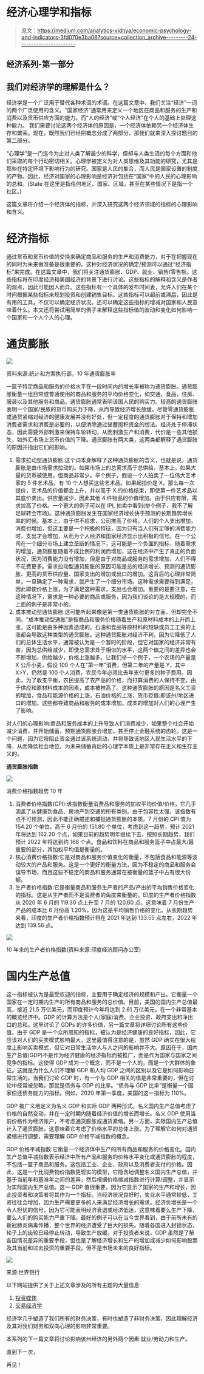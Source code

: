 # 经济心理学和指标

> 原文：<https://medium.com/analytics-vidhya/economic-psychology-and-indicators-3fd070e3ba06?source=collection_archive---------24----------------------->

## 经济系列-第一部分

## 我们对经济学的理解是什么？

经济学是一个广泛用于替代各种术语的术语。在这篇文章中，我们关注“经济”一词的两个广泛使用的含义。“国家经济”通常用来定义一个地区在商品和服务的生产和消费以及货币供应方面的能力。而“人的经济”或“个人经济”在个人的基础上处理这种能力。
我们需要讨论这两个经济体的原因是，一个经济体依赖另一个经济体生存和繁荣。现在，既然我们已经把概念分成了两部分，那我们就来深入探讨题目的第二部分。

“心理学”是一门迄今为止对人类了解最少的科学，但却与人类生活的每个方面和他们采取的每个行动密切相关。心理学被定义为对人类思维及其功能的研究，尤其是那些在特定环境下影响行为的研究。国家是人民的集合，而人民是国家设置的制度的产物。因此，经济对国家的心理影响是经济对包括在“国家”中的人民的心理影响的总和。(State 在这里是指任何地区、国家、区域，甚至在某些情况下是指一个社区。)

这篇文章将介绍一个经济体的指标，并深入研究这两个经济领域的指标的心理影响和含义。

# 经济指标

通过货币和货币价值的交换来确定商品和服务的生产和消费能力，对于在把握现在的同时为未来做准备是很重要的。这种对经济状况的确定/预测可以通过“经济指标”来完成。在这篇文章中，我们将关注通货膨胀、GDP、就业、销售/零售额。这些指标将在印度经济和美国经济的背景下进行讨论。这些指标的解释和含义是作者的观点，因此可能因人而异。这些指标有一个具体的发布时间表，允许人们在某个时间根据某些指标来规划投资和创建销售目标。这些指标可以超前或滞后，因此是有用的工具，不仅可以确定经济状况，还可以确定这些指标的增减对国家和人民意味着什么。本文还将尝试用简单的例子来解释这些指标值的波动和变化如何影响一个国家和一个人个人的心理。

# 通货膨胀

![](img/2a23e622f1c4dc294e102d35ee068bb2.png)

资料来源:统计和方案执行部，10 年通货膨胀率

一篮子特定商品和服务的价格水平在一段时间内的增长率被称为通货膨胀。通货膨胀衡量一组日常或普通使用的商品和服务的平均价格变化，如交通、食品、住房、服装以及其他服务和商品。通货膨胀通常表明该国人民的购买力。较高的通货膨胀表明一个国家/民族的货币购买力下降，从而导致经济增长放缓。尽管零通货膨胀或通货紧缩对经济的健康发展并没有好处，但一定程度的通货膨胀对于保持和增加消费者需求和消费是必要的，以便消除通过储蓄囤积资金的想法。经济处于停滞状态，因此需要外部刺激来保持车轮转动，从而刺激生产和消费，代价是一些其他损失，如外汇市场上货币价值的下降。通货膨胀有两大类，这两类都解释了通货膨胀的原因并指出它们的影响。

1.  需求拉动型通货膨胀:这个词本身解释了这种通货膨胀的含义，也就是说，通货膨胀是由市场需求拉动的。如果市场上的总需求高于总供给，基本上，如果大量的货币被使用，但商品非常少。举个例子，假设一个人拍卖了一位伟大艺术家的 5 件艺术品，有 10 个人想买这些艺术品。如果起拍价是 X，那么每一次提价，艺术品的价值都会上升，并以高于 X 的价格结束，即使第一件艺术品以其底价卖出。供应量减少，因此其他 4 件物品的价值增加。由于供应有限，需求拉高了价格。一个更大的例子可以在 IPL 拍卖中看到(举个例子，我不了解足球转会市场)。这种通货膨胀发生在国家经济增长快于预测的长期趋势增长率的时候。基本上，由于供不应求，公司推高了价格。人们的个人支出增加，消费也增加，但这主要是一个积极的特征，因为只有当人们有足够的消费能力时，支出才会增加，从而为个人经济和国家经济显示出积极的信号。在一个公司在一个细分市场上建立垄断的情况下，这可能是一个负面的指标，随着需求的增加，通货膨胀随着不成比例的利润而增加，这在经济中产生了真正的负面状况，因为消费能力没有增加，但是由于对商品或服务的需求增加，人们不得不花费更多。需求拉动型通货膨胀的原因可能是总的经济增长、预测的通货膨胀、更高的货币供应量、国家支出的增加或出口的增加。这背后的心理非常简单，一旦确定了一种需求，就产生了一个细分市场。这种需求需要得到满足，因此即使价格上涨，为了满足这种需求，支出也会增加。重要的是要注意，在这种情况下，需求是一种必要的商品或服务，因为我们谈论的是大规模的，而上面的例子是非常小的。
2.  成本推动型通货膨胀:这可能听起来像是第一类通货膨胀的对立面，但却完全不同。“成本推动型通胀”是指商品和服务价格随着生产和原材料成本的上升而上涨，这可能是由多种因素造成的。石油和食品等原材料的短缺或员工工资的上涨都会导致这种类型的通货膨胀。这种通货膨胀对经济不利，因为它降低了人们的总体生活水平，通常被认为是一个暂时的阶段，但它对国家的经济非常有害，因为总供给减少，即使总需求处于相似的水平，这两个值之间的差异也会不断增加，供给越少，价格上涨越多。让我们举一个例子，一个农场的产量是 X 公斤小麦，假设 100 个人在“第一年”消费，但第二年的产量是 Y，其中 X>Y，仍然是 100 个人消费，农民今年必须比去年支付更多的种子费用。因此，为了收支平衡，农民提高了农产品的价格，而打算消费的人保持不变。由于供应和原材料成本的因素，成本被推高了。这种通货膨胀的原因是名义工资的增加，食品和能源价格的上涨，石油价格的上涨，货币贬值:即该州/地区进口的增加。这些都导致商品和服务的成本增加。成本的增加对人们的心理产生了影响。

对人们的心理影响:商品和服务成本的上升导致人们消费减少，如果整个社会开始减少消费，并开始储蓄，预期通货膨胀会增加，甚至停止金融系统的齿轮。这是一个问题，因为它将阻止资金通过该系统流动，并将导致该地区人民生活水平的下降，从而降低社会地位。为未来储蓄背后的心理学本质上是非常存在主义和生存主义的。

**通货膨胀指数**

![](img/da3eac499b70fff8aec9fb96c92adfe7.png)

消费价格指数趋势 10 年

1.  消费者价格指数(CPI):该指数衡量消费品和服务的加权平均价值/价格，它几乎涵盖了从健康到食品、房地产到交通的所有类别。由于包容性太强，该指数有点不可预测，因此不能正确描述和捕捉通货膨胀的本质。7 月份的 CPI 值为 154.20 个单位，高于 6 月份的 151.80 个单位，考虑到这一趋势，预计 2021 年将达到 162.20 个点，如果目前的趋势明年继续下去，按照长期趋势，我们预计 2022 年将达到约 168 个点。食品和饮料在商品和服务篮子中占最大/最重要的部分，其加权平均值是衡量的。
2.  核心消费价格指数:它是对商品和服务价值变化的衡量，不包括食品和能源等波动较大的产品和服务。这是一个更好的衡量方法，因为不稳定的商品和服务会误导市场，而且这些不稳定的商品和服务通常在被衡量的篮子中占有很大份额。
3.  生产者价格指数:它是衡量商品和服务生产者的产品/产出的平均销售价格变化的指标。这是从生产者而不是消费者的角度来衡量的。印度的生产者价格指数从 2020 年 6 月的 119.30 点上升至 7 月的 120.60 点。这意味着 7 月份生产产品的成本比 6 月份高 1.20%，因为这是平均销售价格的变化。从长期趋势来看，印度的生产者价格指数预计将在 2021 年达到 133.55 点左右，2022 年达到 139.56 点。

![](img/cd1e087c80150b0f9b20f419a145f0b6.png)

10 年来的生产者价格指数(资料来源:印度经济顾问办公室)

# 国内生产总值

这一指标被认为是最受欢迎的指标，主要用于确定经济的规模和产出。它衡量一个国家在一定时期内生产的所有商品和服务的总价值。目前，美国的国内生产总值最高，接近 21.5 万亿美元，而印度预计今年将达到 2.61 万亿美元。在一个非常基本的概览经济中。GDP 的计算方法是个人(家庭)消费、企业投资、政府支出和净出口的总和。这里讨论了 GDPs 的许多价值，另一篇文章将详细讨论所有这些价值。由于 GDP 是一个众所周知的指标，被认为是经济健康的良好指标，因此，它应该对人们的买卖模式影响最大。这里最值得注意的是，虽然 GDP 确实在很大程度上影响买卖模式，但它对日常生活中人与人之间的影响并不大。原因在于，国内生产总值(GDP)不是作为经济健康的经济指标而被推广，而是作为国家与国家之间竞争的指标。这使得 GDP 成为一个概念，而不是一个人的，而是一个大群体的象征。这就是为什么人们不理解 GDP 和人均 GDP 之间的区别以及它是如何影响日常生活的。当我们讨论 GDP 时，有一个与 GDP 相关的值是非常重要的，但在讨论中经常被忽略，那就是债务与 GDP 的比率。“债务与 GDP 比率”是衡量一个国家偿还债务能力的指标。例如，2020 年第一季度，美国的这一指标为 110%。

GDP 被广义地定义为名义 GDP 和实际 GDP 两种形式。名义国内生产总值考虑了价格的自然变动，并在一定时期内随着经济价值的增长而增长。名义 GDP 使用当前价格作为经济账户，不考虑通货膨胀或通货紧缩。另一方面，实际国内生产总值计入了通货膨胀。这意味着它考虑了价格水平的总体上涨。为了理解它如何对通货紧缩进行调整，需要理解 GDP 价格平减指数的概念。

GDP 价格平减指数:它衡量一个经济体中生产的所有商品和服务的价格变化。国内生产总值平减指数表示经济中所有产品和服务的价格水平变化或通货膨胀的程度，不包括一篮子商品和服务。这包括工业、企业、政府以及消费者支付的价格。因此，这是一个比消费物价指数更现实的模型，它隐含地调整名义国内生产总值，并基于当前年和基准年之间的差异，然后根据价格缩减指数进行计算/调整，并显示为实际国内生产总值。这一 GDP 值很重要，因为它显示了国家的生产和增长，因此投资者和决策者将其作为一个指标。当经济状况良好时，失业水平通常较低，工资往往会增加，因为生产需要更多的人来满足经济增长的需求。经济负增长是一个令人担忧的信号，因为它可能表明经济衰退或经济低迷，这意味着要么生产下降，要么人们的购买能力严重下降。最好的例子可以在当今世界看到，由于前所未有的新冠肺炎病毒传播，整个世界的经济遭受了巨大的损失。随着各国进入封锁状态，轮子上的齿轮已经停止转动，导致生产放缓。对于投资者来说，GDP 虽然是了解各国情况差异的重要手段，但也是了解经济增长和生产的增加或减少如何影响股票及其当前和过去投资的重要手段，但不是市场未来的良好指标。

![](img/238924ac34c1feaf515152d50895993f.png)

来源:世界银行

以下网站提供了关于上述文章涉及的所有主题的大量信息:

1.  [投资媒体](https://www.investopedia.com/)
2.  [交易经济学](https://tradingeconomics.com/)

经济学几乎塑造了我们所有的财务决策，有时也塑造了非财务决策，因此理解经济及其对我们财务和双向心理的影响非常重要。

本系列的下一篇文章将讨论影响该州经济的另外两个因素:就业/劳动力和生产。

直到下一次，

再见！